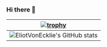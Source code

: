### Hi there 👋

<!--
**EliotVonEcklie/EliotVonEcklie** is a ✨ _special_ ✨ repository because its `README.md` (this file) appears on your GitHub profile.

Here are some ideas to get you started:

- 🔭 I’m currently working on ...
- 🌱 I’m currently learning ...
- 👯 I’m looking to collaborate on ...
- 🤔 I’m looking for help with ...
- 💬 Ask me about ...
- 📫 How to reach me: ...
- 😄 Pronouns: ...
- ⚡ Fun fact: ...
-->

|[![trophy](https://github-profile-trophy.vercel.app/?username=eliotvonecklie&theme=nord&row=1&column=9)](https://github.com/ryo-ma/github-profile-trophy)|
|:-:|
|![EliotVonEcklie's GitHub stats](https://github-readme-stats.vercel.app/api?username=eliotvonecklie&show_icons=true&theme=nord)|
